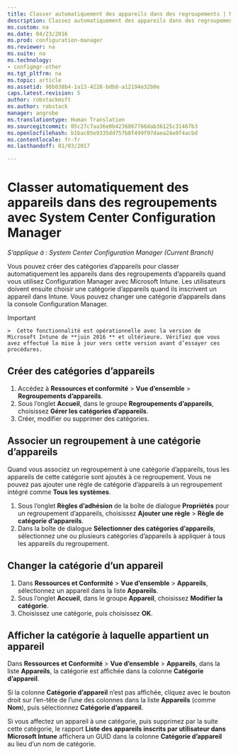 ```yaml
---
title: Classer automatiquement des appareils dans des regroupements | Microsoft Docs
description: Classez automatiquement des appareils dans des regroupements avec System Center Configuration Manager.
ms.custom: na
ms.date: 04/23/2016
ms.prod: configuration-manager
ms.reviewer: na
ms.suite: na
ms.technology:
- configmgr-other
ms.tgt_pltfrm: na
ms.topic: article
ms.assetid: 98b038b4-1a13-4228-bdb8-a12194e32b0e
caps.latest.revision: 5
author: robstackmsft
ms.author: robstack
manager: angrobe
ms.translationtype: Human Translation
ms.sourcegitcommit: 05c27c7aa36e0b4236867766dab36125c31467b3
ms.openlocfilehash: b1bac05e9335dd757b8f499f97daea24e0f4acbd
ms.contentlocale: fr-fr
ms.lasthandoff: 01/03/2017

---
```

# <a name="automatically-categorize-devices-into-collections-with-system-center-configuration-manager"></a>Classer automatiquement des appareils dans des regroupements avec System Center Configuration Manager

*S’applique à : System Center Configuration Manager (Current Branch)*

Vous pouvez créer des catégories d’appareils pour classer automatiquement les appareils dans des regroupements d’appareils quand vous utilisez Configuration Manager avec Microsoft Intune. Les utilisateurs doivent ensuite choisir une catégorie d’appareils quand ils inscrivent un appareil dans Intune. Vous pouvez changer une catégorie d’appareils dans la console Configuration Manager.

> [!IMPORTANT]  
    >  Cette fonctionnalité est opérationnelle avec la version de Microsoft Intune de **juin 2016 ** et ultérieure. Vérifiez que vous avez effectué la mise à jour vers cette version avant d’essayer ces procédures.

## <a name="create-device-categories"></a>Créer des catégories d’appareils

1.  Accédez à **Ressources et conformité** > **Vue d’ensemble** > **Regroupements d’appareils**.
2.  Sous l’onglet **Accueil**, dans le groupe **Regroupements d’appareils**, choisissez **Gérer les catégories d’appareils**.
3.  Créer, modifier ou supprimer des catégories.

## <a name="associate-a-collection-with-a-device-category"></a>Associer un regroupement à une catégorie d’appareils

Quand vous associez un regroupement à une catégorie d’appareils, tous les appareils de cette catégorie sont ajoutés à ce regroupement. Vous ne pouvez pas ajouter une règle de catégorie d’appareils à un regroupement intégré comme **Tous les systèmes**.

1.  Sous l’onglet **Règles d’adhésion** de la boîte de dialogue **Propriétés** pour un regroupement d’appareils, choisissez **Ajouter une règle** > **Règle de catégorie d’appareils**.
2.  Dans la boîte de dialogue **Sélectionner des catégories d’appareils**, sélectionnez une ou plusieurs catégories d’appareils à appliquer à tous les appareils du regroupement.

## <a name="change-the-category-of-a-device"></a>Changer la catégorie d’un appareil

1.  Dans **Ressources et Conformité** > **Vue d’ensemble** > **Appareils**, sélectionnez un appareil dans la liste **Appareils**.
2.  Sous l’onglet **Accueil**, dans le groupe **Appareil**, choisissez **Modifier la catégorie**.
3.  Choisissez une catégorie, puis choisissez **OK**.

## <a name="view-which-category-a-device-belongs-to"></a>Afficher la catégorie à laquelle appartient un appareil

Dans **Ressources et Conformité** > **Vue d’ensemble** > **Appareils**, dans la liste **Appareils**, la catégorie est affichée dans la colonne **Catégorie d’appareil**.

Si la colonne **Catégorie d’appareil** n’est pas affichée, cliquez avec le bouton droit sur l’en-tête de l’une des colonnes dans la liste **Appareils** (comme **Nom**), puis sélectionnez **Catégorie d’appareil**.

Si vous affectez un appareil à une catégorie, puis supprimez par la suite cette catégorie, le rapport **Liste des appareils inscrits par utilisateur dans Microsoft Intune** affichera un GUID dans la colonne **Catégorie d’appareil** au lieu d’un nom de catégorie.

